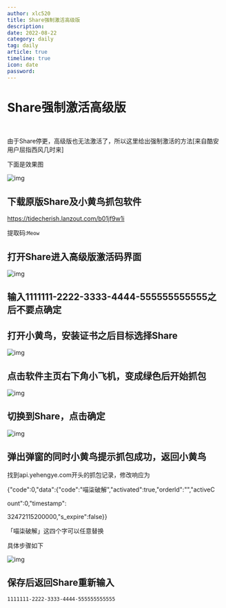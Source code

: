```yaml
---
author: xlc520
title: Share强制激活高级版
description: 
date: 2022-08-22
category: daily
tag: daily
article: true
timeline: true
icon: date
password: 
---
```


# Share强制激活高级版

​              

由于Share停更，高级版也无法激活了，所以这里给出强制激活的方法[来自酷安用户屈指西风几时来]

下面是效果图

![img](https://static.xlc520.ml/blogImage//Screenshot_20220501_120140_com.hengye.share.jpg)



## 下载原版Share及小黄鸟抓包软件

https://tidecherish.lanzout.com/b01jf9w1i

提取码:`Meow`

## 打开Share进入高级版激活码界面

![img](https://static.xlc520.ml/blogImage//Screenshot_20220501_120738_com.hengye.share.jpg)

## 输入1111111-2222-3333-4444-555555555555之后不要点确定

## 打开小黄鸟，安装证书之后目标选择Share

![img](https://static.xlc520.ml/blogImage//Screenshot_20220501_121008_com.guoshi.httpcanary.premium_edit_104977836891272.jpg)

## 点击软件主页右下角小飞机，变成绿色后开始抓包

![img](https://static.xlc520.ml/blogImage//Screenshot_20220501_121123_com.guoshi.httpcanary.premium_edit_104993550089707.jpg)

## 切换到Share，点击确定

![img](https://static.xlc520.ml/blogImage//Screenshot_20220501_121353_com.hengye.share.jpg)

## 弹出弹窗的同时小黄鸟提示抓包成功，返回小黄鸟

找到api.yehengye.com开头的抓包记录，修改响应为

{"code":0,"data":{"code":"喵柒破解","activated":true,"orderld":"","activeC

ount":0,"timestamp":

32472115200000,"s_expire":false}}

「喵柒破解」这四个字可以任意替换

具体步骤如下



![img](https://static.xlc520.ml/blogImage//result-2022-05-01-12-23-34.png)



## 保存后返回Share重新输入
```
1111111-2222-3333-4444-555555555555
```